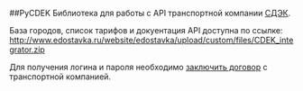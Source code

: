 ##PyCDEK
Библиотека для работы с API транспортной компании [СДЭК](http://cdek.ru/).

База городов, список тарифов и докуентация API доступна по ссылке: http://www.edostavka.ru/website/edostavka/upload/custom/files/CDEK_integrator.zip

Для получения логина и пароля необходимо [заключить договор](http://www.edostavka.ru/reglament.html) с транспортной компанией.
